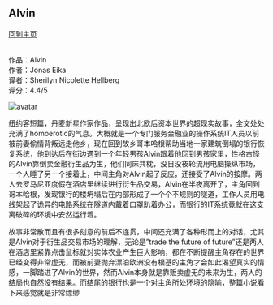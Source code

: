 ## Alvin
[回到主页](https://boheme130.github.io/Fiction.git.io/)
<br>
<br>


作品：Alvin <br>
作者：Jonas Eika <br>
译者：Sherilyn Nicolette Hellberg <br>
评分：4.4/5 <br>

![avatar](https://media.wnyc.org/i/800/0/l/85/2021/04/WritersVoice-JonasEika.jpg)

纽约客短篇，丹麦新星作家作品，呈现出北欧后资本世界的超现实故事，全文处处充满了homoerotic的气息。大概就是一个专门服务金融业的操作系统IT人员以前被前妻偷情背叛远走他乡，现在回到故乡哥本哈根帮助当地一家建筑倒塌的银行恢复系统，他到达后在街边遇到一个年轻男孩Alvin跟着他回到男孩家里，性格古怪的Alvin靠倒卖金融衍生品为生，他们同床共枕，没日没夜轮流用电脑操纵市场，一个人睡了另一个接着上，中间主角对Alvin起了反应，还接受了Alvin的按摩。两人去罗马尼亚度假在酒店里继续进行衍生品交易，Alvin在半夜离开了，主角回到哥本哈根，发现银行的楼坍塌后在内部形成了一个个不规则的隧道，工作人员用电线架起了诡异的电路系统在隧道内戴着口罩趴着办公，而银行的IT系统竟就在这支离破碎的环境中安然运行着。

故事非常散而且有很多刻意的前后不连贯，中间还充满了各种形而上的对话，尤其是Alvin对于衍生品交易市场的理解，无论是”trade the future of future”还是两人在酒店里紧靠点击鼠标就对实体农业产生巨大影响，都在不断提醒主角存在的世界已经变得非常虚无，而被前妻抛弃漂泊欧洲没有根基的主角才会如此渴望真实的情感，一脚踏进了Alvin的世界，然而Alvin本身就是靠贩卖虚无的未来为生，两人的结局也自然没有结果。而结尾的银行也是一个对主角所处环境的隐喻，整篇小说看下来感觉就是非常缥缈
